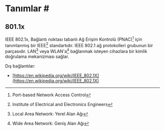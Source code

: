 # Tanımlar \#

## 801.1x
IEEE 802.1x, Bağlantı noktası tabanlı Ağ Erişim Kontrolü (PNAC)[^1] için tanımlanmış bir IEEE[^2] standartıdır.
IEEE 802.1 ağ protokolleri grubunun bir parçasıdır.
LAN[^3] veya WLAN'a[^4] bağlanmak isteyen cihazlara bir kimlik doğrulama mekanizması sağlar.

Dış bağlantılar:
- [https://en.wikipedia.org/wiki/IEEE_802.1X](https://en.wikipedia.org/wiki/IEEE_802.1X)

[^1]: Port-based Network Access Control
[^2]: Institute of Electrical and Electronics Engineers
[^3]: Local Area Network: Yerel Alan Ağı
[^4]: Wide Area Network: Geniş Alan Ağı
